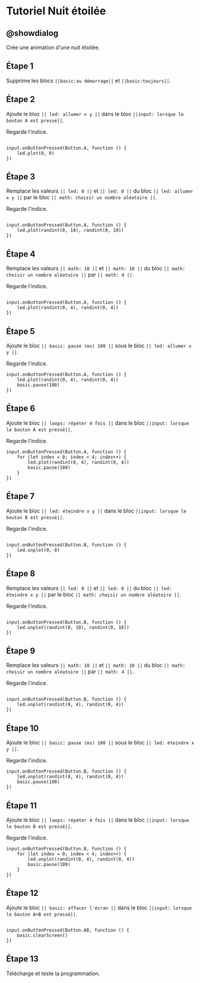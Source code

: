 
# Tutoriel Nuit étoilée

## @showdialog

Crée une animation d'une nuit étoilée.

## Étape 1

Supprime les blocs ``||basic:au démarrage||`` et ``||basic:toujours||``.

## Étape 2

Ajoute le bloc ``|| led: allumer x y ||`` dans le bloc ``||input: lorsque le bouton A est pressé||``.

Regarde l'indice.

```blocks

input.onButtonPressed(Button.A, function () {
    led.plot(0, 0)
})

```

## Étape 3

Remplace les valeurs ``|| led: 0 ||`` et ``|| led: 0 ||`` du bloc ``|| led: allumer x y ||`` par le bloc ``|| math: choisir un nombre aléatoire ||``.

Regarde l'indice.

```blocks

input.onButtonPressed(Button.A, function () {
    led.plot(randint(0, 10), randint(0, 10))
})

```

## Étape 4

Remplace les valeurs ``|| math: 10 ||`` et ``|| math: 10 ||`` du bloc ``|| math: choisir un nombre aléatoire ||`` par ``|| math: 4 ||``.

Regarde l'indice.

```blocks

input.onButtonPressed(Button.A, function () {
    led.plot(randint(0, 4), randint(0, 4))
})

```

## Étape 5

Ajoute le bloc ``|| basic: pause (ms) 100 ||`` sous le bloc ``|| led: allumer x y ||``.

Regarde l'indice.

```blocks
input.onButtonPressed(Button.A, function () {
    led.plot(randint(0, 4), randint(0, 4))
    basic.pause(100)
})
```

## Étape 6

Ajoute le bloc ``|| loops: répéter 4 fois ||`` dans le bloc ``||input: lorsque le bouton A est pressé||``.

Regarde l'indice.

```blocks
input.onButtonPressed(Button.A, function () {
    for (let index = 0; index < 4; index++) {
        led.plot(randint(0, 4), randint(0, 4))
        basic.pause(100)
    }
})
```

## Étape 7

Ajoute le bloc ``|| led: éteindre x y ||`` dans le bloc ``||input: lorsque le bouton B est pressé||``.

Regarde l'indice.

```blocks

input.onButtonPressed(Button.B, function () {
    led.unplot(0, 0)
})

```

## Étape 8

Remplace les valeurs ``|| led: 0 ||`` et ``|| led: 0 ||`` du bloc ``|| led: éteindre x y ||`` par le bloc ``|| math: choisir un nombre aléatoire ||``.

Regarde l'indice.

```blocks

input.onButtonPressed(Button.B, function () {
    led.unplot(randint(0, 10), randint(0, 10))
})

```

## Étape 9

Remplace les valeurs ``|| math: 10 ||`` et ``|| math: 10 ||`` du bloc ``|| math: choisir un nombre aléatoire ||`` par ``|| math: 4 ||``.

Regarde l'indice.

```blocks

input.onButtonPressed(Button.B, function () {
    led.unplot(randint(0, 4), randint(0, 4))
})

```

## Étape 10

Ajoute le bloc ``|| basic: pause (ms) 100 ||`` sous le bloc ``|| led: éteindre x y ||``.

Regarde l'indice.

```blocks
input.onButtonPressed(Button.B, function () {
    led.unplot(randint(0, 4), randint(0, 4))
    basic.pause(100)
})
```

## Étape 11

Ajoute le bloc ``|| loops: répéter 4 fois ||`` dans le bloc ``||input: lorsque le bouton B est pressé||``.

Regarde l'indice.

```blocks
input.onButtonPressed(Button.B, function () {
    for (let index = 0; index < 4; index++) {
        led.unplot(randint(0, 4), randint(0, 4))
        basic.pause(100)
    }
})
```

## Étape 12

Ajoute le bloc ``|| basic: effacer l'écran ||`` dans le bloc ``||input: lorsque le bouton A+B est pressé||``.

```blocks

input.onButtonPressed(Button.AB, function () {
    basic.clearScreen()
})

```

## Étape 13

Télécharge et teste la programmation.
